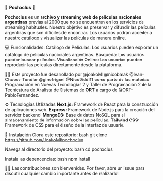🍿 **Pochoclus** 🧉

**Pochoclus** es un **archivo y streaming web de películas nacionales argentinas** previas al 2000 que no se encuentran en los servicios de streaming habituales. Nuestro objetivo es preservar y difundir las películas argentinas que son difíciles de encontrar. Los usuarios podrán acceder a nuestro catálogo y visualizar las películas de manera online.

💻 Funcionalidades:
Catálogo de Películas: Los usuarios pueden explorar un catálogo de películas nacionales argentinas.
Búsqueda: Los usuarios pueden buscar películas.
Visualización Online: Los usuarios pueden reproducir las películas directamente desde la plataforma.

👨‍💻 Este proyecto fue desarrollado por @joakoMI @nicobarak @Ivan-Chueco-Tendler @ginofrigoni @NicoDiddi11 como parte de las materias Programación en Nuevas Tecnologías 2 y Taller de Programación 2 de la Tecnicatura de Analista de Sistemas de **ORT** a cargo de @ORT-PabloFernandez.

⚙ Tecnologías Utilizadas
**Next.js:** Framework de React para la construcción de aplicaciones web.
**Express:** Framework de Node.js para la creación del servidor backend.
**MongoDB:** Base de datos NoSQL para el almacenamiento de información sobre las películas.
**Tailwind CSS:** Framework de CSS para el diseño de la interfaz de usuario.

🔗 Instalación
Clona este repositorio:
bash
git clone https://github.com/JoakoMI/pochoclus

Navega al directorio del proyecto:
bash
cd pochoclus

Instala las dependencias:
bash
npm install

🙋‍♂️ Las contribuciones son bienvenidas. Por favor, abre un issue para discutir cualquier cambio importante antes de realizarlo!
